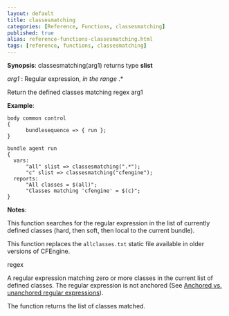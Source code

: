 ```yaml
---
layout: default
title: classesmatching
categories: [Reference, Functions, classesmatching]
published: true
alias: reference-functions-classesmatching.html
tags: [reference, functions, classesmatching]
---
```




**Synopsis**: classesmatching(arg1) returns type **slist**

  
 *arg1* : Regular expression, *in the range* .\*   

Return the defined classes matching regex arg1

**Example**:  
   

```cf3
body common control
{
      bundlesequence => { run };
}

bundle agent run
{
  vars:
      "all" slist => classesmatching(".*");
      "c" slist => classesmatching("cfengine");
  reports:
      "All classes = $(all)";
      "Classes matching 'cfengine' = $(c)";
}

```

**Notes**:  
   
This function searches for the regular expression in the list of
currently defined classes (hard, then soft, then local to the current
bundle).

This function replaces the `allclasses.txt` static file available
in older versions of CFEngine.

regex

A regular expression matching zero or more classes in the current list
of defined classes. The regular expression is not anchored
(See [Anchored vs. unanchored regular expressions](#Anchored-vs_002e-unanchored-regular-expressions)).

The function returns the list of classes matched.
